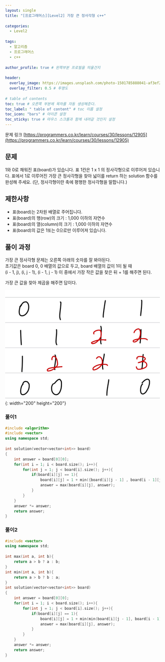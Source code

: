 ```yaml
---
layout: single
title: "[프로그래머스][Level2] 가장 큰 정사각형 c++"

categories:
  - Level2

tags:
  - 알고리즘
  - 프로그래머스
  - c++

author_profile: true # 왼쪽부분 프로필을 띄울건지

header:
  overlay_image: https://images.unsplash.com/photo-1501785888041-af3ef285b470?ixlib=rb-1.2.1&ixid=eyJhcHBfaWQiOjEyMDd9&auto=format&fit=crop&w=1350&q=80
  overlay_filter: 0.5 # 투명도

# table of contents
toc: true # 오른쪽 부분에 목차를 자동 생성해준다.
toc_label: " table of content" # toc 이름 설정
toc_icon: "bars" # 아이콘 설정
toc_sticky: true # 마우스 스크롤과 함께 내려갈 것인지 설정
---
```


문제 링크 [https://programmers.co.kr/learn/courses/30/lessons/12905](https://programmers.co.kr/learn/courses/30/lessons/12905)

## 문제

1와 0로 채워진 표(board)가 있습니다. 표 1칸은 1 x 1 의 정사각형으로 이루어져 있습니다. 표에서 1로 이루어진 가장 큰 정사각형을 찾아 넓이를 return 하는 solution 함수를 완성해 주세요. (단, 정사각형이란 축에 평행한 정사각형을 말합니다.)

## 제한사항

- 표(board)는 2차원 배열로 주어집니다.
- 표(board)의 행(row)의 크기 : 1,000 이하의 자연수
- 표(board)의 열(column)의 크기 : 1,000 이하의 자연수
- 표(board)의 값은 1또는 0으로만 이루어져 있습니다.

## 풀이 과정

가장 큰 정사각형 문제는 오른쪽 아래의 숫자를 잘 봐야된다.  
초기값은 board 0, 0 배열의 값으로 두고, board 배열의 값이 1이 될 때  
(i - 1, j), (i, j - 1), (i - 1, j - 1) 이 중에서 가장 작은 값을 찾은 뒤 + 1를 해주면 된다.

가장 큰 값을 찾아 제곱을 해주면 답이다.

![가장 큰 정사각형 찾기](../../../images/programmers/가장큰정사각형찾기.jpg){: width="200" height="200"}

### 풀이1

```c++
#include <algorithm>
#include <vector>
using namespace std;

int solution(vector<vector<int>> board)
{
    int answer = board[0][0];
    for(int i = 1; i < board.size(); i++){
        for(int j = 1; j < board[i].size(); j++){
            if(board[i][j] == 1){
                board[i][j] = 1 + min({board[i][j - 1] , board[i - 1][j], board[i - 1][j - 1]});
                answer = max(board[i][j], answer);
            }
        }
    }
    answer *= answer;
    return answer;
}
```

### 풀이2

```c++
#include <vector>
using namespace std;

int max(int a, int b){
    return a > b ? a : b;
}
int min(int a, int b){
    return a > b ? b : a;
}
int solution(vector<vector<int>> board)
{
    int answer = board[0][0];
    for(int i = 1; i < board.size(); i++){
        for(int j = 1; j < board[i].size(); j++){
            if(board[i][j] == 1){
                board[i][j] = 1 + min(min(board[i][j - 1], board[i - 1][j]), board[i - 1][j - 1]);
                answer = max(board[i][j], answer);
            }
        }
    }
    answer *= answer;
    return answer;
}
```
